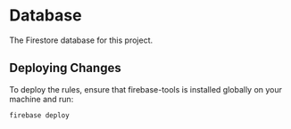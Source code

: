 # Database
The Firestore database for this project.

## Deploying Changes
To deploy the rules, ensure that firebase-tools is installed globally on your machine and run:
```
firebase deploy
```